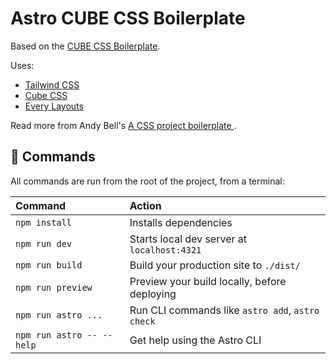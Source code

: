 # Astro CUBE CSS Boilerplate

Based on the [CUBE CSS Boilerplate](https://github.com/Set-Creative-Studio/cube-boilerplate).

Uses:
- [Tailwind CSS](https://tailwindcss.com/)
- [Cube CSS](https://cube.fyi/)
- [Every Layouts](https://every-layout.dev/)

Read more from Andy Bell's [A CSS project boilerplate
](https://piccalil.li/blog/a-css-project-boilerplate/).

## 🧞 Commands

All commands are run from the root of the project, from a terminal:

| Command                   | Action                                           |
| :------------------------ | :----------------------------------------------- |
| `npm install`             | Installs dependencies                            |
| `npm run dev`             | Starts local dev server at `localhost:4321`      |
| `npm run build`           | Build your production site to `./dist/`          |
| `npm run preview`         | Preview your build locally, before deploying     |
| `npm run astro ...`       | Run CLI commands like `astro add`, `astro check` |
| `npm run astro -- --help` | Get help using the Astro CLI                     |
